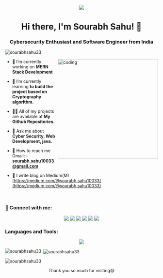 <p align="center">
  <img src="https://i.ibb.co/Cpckhz9/bnner.png" />
</p>
<h1 align="center">Hi there, I'm Sourabh Sahu! 👋</h1>
<h3 align="center">Cybersecurity Enthusiast and Software Engineer from India</h3>

<p align="left"> <img src="https://komarev.com/ghpvc/?username=sourabhsahu33&label=Profile%20views&color=0e75b6&style=flat" alt="sourabhsahu33" /> </p>
<img align="right" alt= "coding" width="330" hight="330" src = "https://i.ibb.co/6mzmhL1/rrr2.png">

- 🔭 I’m currently working on **MERN Stack Development**

- 🌱 I’m currently learning **to build the project based on Cryptography algorithm.**

- 👨‍💻 All of my projects are available at **My Github Repositories.**

- 💬 Ask me about **Cyber Security, Web Development, java.**

- 📱 How to reach me Gmail: - <strong>sourabh.sahu10033@gmail.com</strong>
- 📑 I write blog on Medium(M) [https://medium.com/@sourabh.sahu10033](https://medium.com/@sourabh.sahu10033)
<br>
<h3 align="left">🤝 Connect with me:</h3>
<p align="center">
  <a href="https://twitter.com/sourabh60513637" target="_blank">
    <img src="https://skillicons.dev/icons?i=twitter" />
  </a>
  <a href="https://linkedin.com/in/https://www.linkedin.com/in/sourabh4001/" target="_blank">
    <img src="https://skillicons.dev/icons?i=linkedin" />
  </a>
  <a href="https://www.leetcode.com/sourabhsahu33" target="_blank">
    <img src="https://skillicons.dev/icons?i=leetcode" />
  </a>
  <a href="https://auth.geeksforgeeks.org/user/sourabhsahu33/practice" target="_blank">
    <img src="https://skillicons.dev/icons?i=geeksforgeeks" />
  </a>
  <a href="https://medium.com/@sourabh.sahu10033" target="_blank">
    <img src="https://skillicons.dev/icons?i=medium" />
  </a>
   <a href="https://discord.gg/#4016" target="_blank">
    <img src="https://skillicons.dev/icons?i=discord" />
  </a>
</p>

### Languages and Tools:

<p align="center">
  <a href="https://skillicons.dev">
    <img src="https://skillicons.dev/icons?i=html,css,javascript,java,matlab,bootstrap,git,linux,discord,react,php,mysql,processing,python,cplusplus" />
  </a>
</p>


<p><img align="left" src="https://github-readme-stats.vercel.app/api/top-langs?username=sourabhsahu33&show_icons=true&locale=en&layout=compact" alt="sourabhsahu33" /></p>

<p>&nbsp;<img align="center" src="https://github-readme-stats.vercel.app/api?username=sourabhsahu33&show_icons=true&locale=en" alt="sourabhsahu33" /></p>

<p><img align="center" src="https://github-readme-streak-stats.herokuapp.com/?user=sourabhsahu33&" alt="sourabhsahu33" /></p>

 <p align="center" dir="auto">Thank you so much for visiting<g-emoji class="g-emoji" alias="smile" fallback-src="https://github.githubassets.com/images/icons/emoji/unicode/1f604.png">😄</g-emoji></p>
